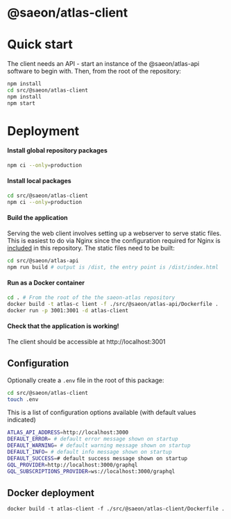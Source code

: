 # @saeon/atlas-client

# Quick start

The client needs an API - start an instance of the @saeon/atlas-api software to begin with. Then, from the root of the repository:

```sh
npm install
cd src/@saeon/atlas-client
npm install
npm start
```

# Deployment

#### Install global repository packages

```sh
npm ci --only=production
```

#### Install local packages

```sh
cd src/@saeon/atlas-client
npm ci --only=production
```

#### Build the application

Serving the web client involves setting up a webserver to serve static files. This is easiest to do via Nginx since the configuration required for Nginx is [included](/nginx) in this repository. The static files need to be built:

```sh
cd src/@saeon/atlas-api
npm run build # output is /dist, the entry point is /dist/index.html
```

#### Run as a Docker container

```sh
cd . # From the root of the the saeon-atlas repository
docker build -t atlas-c lient -f ./src/@saeon/atlas-api/Dockerfile .
docker run -p 3001:3001 -d atlas-client
```

#### Check that the application is working!

The client should be accessible at http://localhost:3001

## Configuration

Optionally create a `.env` file in the root of this package:

```sh
cd src/@saeon/atlas-client
touch .env
```

This is a list of configuration options available (with default values indicated)

```sh
ATLAS_API_ADDRESS=http://localhost:3000
DEFAULT_ERROR= # default error message shown on startup
DEFAULT_WARNING= # default warning message shown on startup
DEFAULT_INFO= # default info message shown on startup
DEFAULT_SUCCESS=# default success message shown on startup
GQL_PROVIDER=http://localhost:3000/graphql
GQL_SUBSCRIPTIONS_PROVIDER=ws://localhost:3000/graphql
```

## Docker deployment

```
docker build -t atlas-client -f ./src/@saeon/atlas-client/Dockerfile .
```
